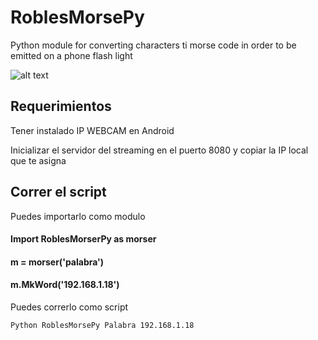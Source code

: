 # RoblesMorsePy
Python module for converting characters ti morse code in order to be emitted on a phone flash light

![alt text](https://www.canva.com/design/DAEEVmxpfcE/JWFPlZPeoJc4CjH3Taymqg/view?utm_content=DAEEVmxpfcE&utm_campaign=designshare&utm_medium=link&utm_source=publishsharelink)

## Requerimientos

Tener instalado IP WEBCAM en Android

Inicializar el servidor del streaming en el puerto 8080 y copiar la IP local que te asigna


## Correr el script

Puedes importarlo como modulo

#### Import RoblesMorserPy as morser
#### m = morser('palabra')
#### m.MkWord('192.168.1.18') 


Puedes correrlo como script

`Python RoblesMorsePy Palabra 192.168.1.18`




